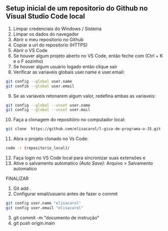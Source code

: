 ## Setup inicial de um repositorio do Github no Visual Studio Code local

1. Limpar credenciais do Windows / Sistema
2. Limpar os dados do navegador 
3. Abrir o meu repositorio no Github 
4. Copiar a url do repositorio (HTTPS)
5. Abrir o VS Code 
6. Se houver algum projeto aberto no VS Code,
então feche com (Ctrl + K e o F sozinho)
7. Se houver algum usuário logado então clique sair 
8. Verificar as variaveis globais user.name e user.email:
~~~bash
git config --global user.name
git confib --global user.email
~~~
9. Se as variaveis retonarem algum valor, redefina ambas as variaveis:
~~~bash
git config --global --unset user.name
git config --global --unset user.mail
~~~
10. Faça a clonagem do repositóiro no computador local:
~~~bash
git clone  https://github.com/elisacarol/l-gica-de-programa-o-JS.git
~~~
11. Abra o projeto clonado no Vs Code:
~~~bash
code -r (repositorio_local)/
~~~
12. Faça login no VS Code local para sincronizar suas extensões e 
13. Ative o salvamento automatico _(Auto Save)_: Arquivo > Salvamento automatico

FINALIZAR 
1. Git add .
2. Configurar email/usuario antes de fazer o commit
~~~bash
git config user.name "elisacarol"
git config user.email "elisacarol"
~~~
3. git commit -m "documento de instrução"
4. git push origin.main

